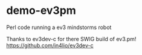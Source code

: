 # demo-ev3pm
Perl code running a ev3 mindstorms robot

Thanks to ev3dev-c for there SWIG build of ev3.pm! https://github.com/in4lio/ev3dev-c
